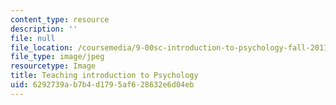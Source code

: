 ```yaml
---
content_type: resource
description: ''
file: null
file_location: /coursemedia/9-00sc-introduction-to-psychology-fall-2011/6292739ab7b4d1795af628632e6d04eb_9.00screengrab.jpg
file_type: image/jpeg
resourcetype: Image
title: Teaching introduction to Psychology
uid: 6292739a-b7b4-d179-5af6-28632e6d04eb
---
```

